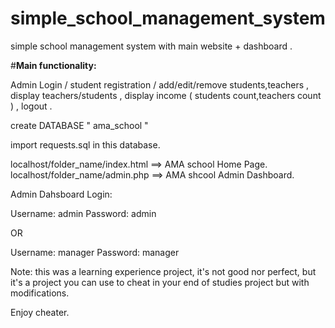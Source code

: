# simple_school_management_system
simple school management system with main website + dashboard .

#<b>Main functionality:</b>

Admin Login / student registration / add/edit/remove students,teachers , display teachers/students , display income ( students count,teachers count ) , logout .

create DATABASE " ama_school "

import requests.sql in this database.

localhost/folder_name/index.html ==> AMA school Home Page.
localhost/folder_name/admin.php ==> AMA shcool Admin Dashboard.

Admin Dahsboard Login:

Username: admin
Password: admin

OR

Username: manager
Password: manager

Note: this was a learning experience project, it's not good nor perfect, but it's a project you can use to cheat in your end of studies project but with modifications.

Enjoy cheater.

